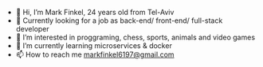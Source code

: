 - 👋 Hi, I’m Mark Finkel, 24 years old from Tel-Aviv
- 💞️ Currently looking for a job as back-end/ front-end/ full-stack developer
- 👀 I’m interested in proggraming, chess, sports, animals and video games
- 🌱 I’m currently learning microservices & docker
- 📫 How to reach me markfinkel6197@gmail.com

<!---
Mark6197/Mark6197 is a ✨ special ✨ repository because its `README.md` (this file) appears on your GitHub profile.
You can click the Preview link to take a look at your changes.
--->
